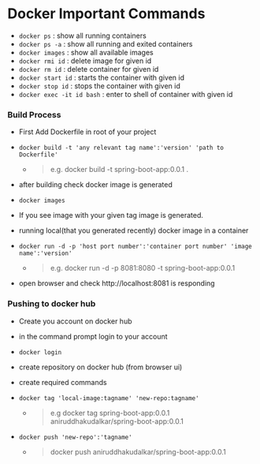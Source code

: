 # Docker Important Commands
- `docker ps` : show all running containers
- `docker ps -a` : show all running and exited containers
- `docker images` : show all available images
- `docker rmi id` : delete image for given id
- `docker rm id` : delete container for given id
- `docker start id` : starts the container with given id
- `docker stop id` : stops the container with given id
- `docker exec -it id bash` : enter to shell of container with given id

### Build Process
- First Add Dockerfile in root of your project

- `docker build -t 'any relevant tag name':'version' 'path to Dockerfile'`
  - > e.g. docker build -t spring-boot-app:0.0.1 .

- after building check docker image is generated
- `docker images`
- If you see image with your given tag image is generated.

- running local(that you generated recently) docker image in a container
- `docker run -d -p 'host port number':'container port number' 'image name':'version'`
  - > e.g. docker run -d -p 8081:8080 -t spring-boot-app:0.0.1

- open browser and check http://localhost:8081 is responding

### Pushing to docker hub

- Create you account on docker hub
- in the command prompt login to your account
- `docker login`

- create repository on docker hub (from browser ui)
- create required commands 
- `docker tag 'local-image:tagname' 'new-repo:tagname'`
    - > e.g docker tag spring-boot-app:0.0.1 aniruddhakudalkar/spring-boot-app:0.0.1
- `docker push 'new-repo':'tagname'`
    - > docker push aniruddhakudalkar/spring-boot-app:0.0.1

